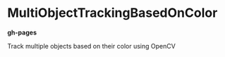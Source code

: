 # MultiObjectTrackingBasedOnColor
__gh-pages__

Track multiple objects based on their color using OpenCV

